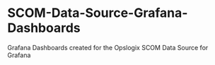 # SCOM-Data-Source-Grafana-Dashboards
Grafana Dashboards created for the Opslogix SCOM Data Source for Grafana
